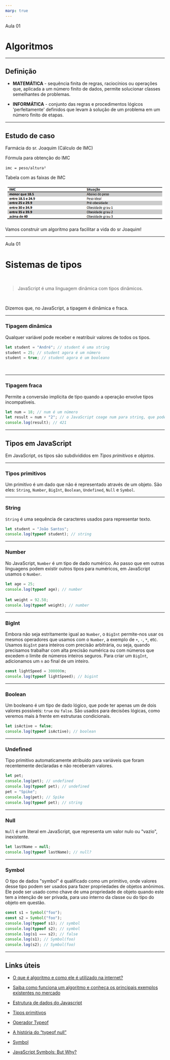 ```yaml
---
marp: true
---
```


Aula 01

# Algoritmos

---

## Definição

- **MATEMÁTICA** - sequência finita de regras, raciocínios ou operações que, aplicada a um número finito de dados, permite solucionar classes semelhantes de problemas.

- **INFORMÁTICA** - conjunto das regras e procedimentos lógicos 'perfeitamente' definidos que levam à solução de um problema em um número finito de etapas.

---

## Estudo de caso

Farmácia do sr. Joaquim (Cálculo de IMC)

Fórmula para obtenção do IMC

`imc = peso/altura²`

Tabela com as faixas de IMC

![Tabela com as faixas de IMC](./IMC.png)

Vamos construir um algoritmo para facilitar a vida do sr Joaquim!

---

Aula 01

# Sistemas de tipos

&nbsp;

> JavaScript é uma linguagem dinâmica com tipos dinâmicos.

&nbsp;

Dizemos que, no JavaScript, a tipagem é dinâmica e fraca.

---

### Tipagem dinâmica

Qualquer variável pode receber e reatribuir valores de todos os tipos.

```js
let student = "André"; // student é uma string
student = 25; // student agora é um número
student = true; // student agora é um booleano
```

&nbsp;

---

### Tipagem fraca

Permite a conversão implícita de tipo quando a operação envolve tipos incompatíveis.

```js
let num = 18; // num é um número
let result = num + "2"; // o JavaScript coage num para string, que pode, então, ser concatenada com o "2"
console.log(result); // 421
```

---

## Tipos em JavaScript

Em JavaScript, os tipos são subdivididos em _Tipos primitivos_ e _objetos_.

---

### Tipos primitivos

Um primitivo é um dado que não é representado através de um objeto. São eles: `String`, `Number`, `BigInt`, `Boolean`, `Undefined`, `Null` e `Symbol`.

---

### String

`String` é uma sequência de caracteres usados para representar texto.

```js
let student = "João Santos";
console.log(typeof student); // string
```

---

### Number

No JavaScript, `Number` é um tipo de dado numérico. Ao passo que em outras linguagens podem existir outros tipos para numéricos, em JavaScript usamos o `Number`.

```js
let age = 25;
console.log(typeof age); // number

let weight = 92.58;
console.log(typeof weight); // number
```

---

### BigInt

Embora não seja estritamente igual ao `Number`, o `BigInt` permite-nos usar os mesmos operadores que usamos com o `Number`, a exemplo de `+`, `-`, `*`, etc.
Usamos `BigInt` para inteiros com precisão arbitrária, ou seja, quando precisamos trabalhar com alta precisão numérica ou com números que excedem o limite de números inteiros seguros.
Para criar um `BigInt`, adicionamos um `n` ao final de um inteiro.

```js
const lightSpeed = 300000n;
console.log(typeof lightSpeed); // bigint
```

---

### Boolean

Um booleano é um tipo de dado lógico, que pode ter apenas um de dois valores possíveis: `true` ou `false`. São usados para decisões lógicas, como veremos mais à frente em estruturas condicionais.

```js
let isActive = false;
console.log(typeof isActive); // boolean
```

---

### Undefined

Tipo primitivo automaticamente atribuído para variáveis que foram recentemente declaradas e não receberam valores.

```js
let pet;
console.log(pet); // undefined
console.log(typeof pet); // undefined
pet = "Spike";
console.log(pet); // Spike
console.log(typeof pet); // string
```

---

### Null

`Null` é um literal em JavaScript, que representa um valor nulo ou "vazio", inexistente.

```js
let lastName = null;
console.log(typeof lastName); // null?
```

---

### Symbol

O tipo de dados "symbol" é qualificado como um primitivo, onde valores desse tipo podem ser usados para fazer propriedades de objetos anônimos. Ele pode ser usado como chave de uma propriedade de objeto quando este tem a intenção de ser privada, para uso interno da classe ou do tipo do objeto em questão.

```js
const s1 = Symbol("foo");
const s2 = Symbol("foo");
console.log(typeof s1); // symbol
console.log(typeof s2); // symbol
console.log(s1 === s2); // false
console.log(s1); // Symbol(foo)
console.log(s2); // Symbol(foo)
```

---

## Links úteis

- [O que é algoritmo e como ele é utilizado na internet?](https://olhardigital.com.br/2022/07/05/internet-e-redes-sociais/o-que-e-algoritmo/)

- [Saiba como funciona um algoritmo e conheça os principais exemplos existentes no mercado](https://rockcontent.com/br/blog/algoritmo/)

- [Estrutura de dados do Javascript](https://developer.mozilla.org/pt-BR/docs/Web/JavaScript/Data_structures)

- [Tipos primitivos](https://developer.mozilla.org/pt-BR/docs/Glossary/Primitive)

- [Operador Typeof](https://developer.mozilla.org/pt-BR/docs/Web/JavaScript/Reference/Operators/typeof)

- [A história do “typeof null”](https://2ality.com/2013/10/typeof-null.html)

- [Symbol](https://developer.mozilla.org/pt-BR/docs/conflicting/Web/JavaScript/Reference/Global_Objects/Symbol)

- [JavaScript Symbols: But Why?](https://medium.com/intrinsic-blog/javascript-symbols-but-why-6b02768f4a5c)
